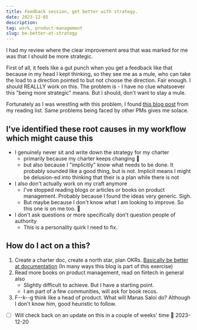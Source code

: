 ```yaml
---
title: Feedback session, get better with strategy.
date: 2023-12-05
description: 
tag: work, product-management
slug: be-better-at-strategy
---
```


I had my review where the clear improvement area that was marked for me was that I should be more strategic. 

First of all, it feels like a gut punch when you get a feedback like that because in my head I kept thinking, so they see me as a mule, who can take the load to a direction pointed to but not choose the direction. Fair enough. I should REALLLY work on this. The problem is - I have no clue whatsoever this "being more strategic" means. But I should, don't want to stay a mule.

Fortunately as I was wrestling with this problem, I found [this blog post](https://manassaloi.com/2020/12/09/how-to-be-strategic.html) from my reading list. Same problems being faced by other PMs gives me solace. 

## I've identified these root causes in my workflow which might cause this
- I genuinely never sit and write down the strategy for my charter 
	- primarily because my charter keeps changing 🥲
	- but also because I "implicitly" know what needs to be done. It probably sounded like a good thing, but is not. Implicit means I might be delusion-ed into thinking that their is a plan while there is not
- I also don't actually work on my craft anymore
	- I've stopped reading blogs or articles or books on product management. Probably because I found the ideas very generic. Sigh. 
	- But maybe because I don't know what I am looking to improve. So this one is on me too. 🙈
- I don't ask questions or more specifically don't question people of authority
	- This is a personality quirk I need to fix.

## How do I act on a this?
1. Create a charter doc, create a north star, plan OKRs. [Basically be better at documentation](https://www.vedantlohbare.com/notes/writing-is-thinking) (In many ways this blog is part of this exercise)
2. Read more books on product management, read on fintech in general also
	- Slightly difficult to achieve. But I have a starting point. 
	- I am part of a few communities, will ask for book recos.
3. F--k--g think like a head of product. What will Manas Saloi do? Although I don't know him, good heuristic to follow. 

- [ ] Will check back on an update on this in a couple of weeks' time 📅 2023-12-20 




